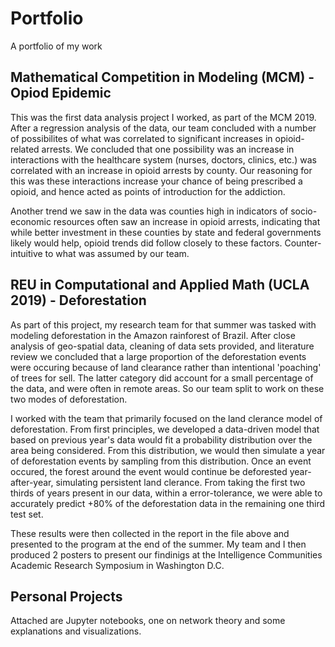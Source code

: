 # Portfolio
A portfolio of my work

## Mathematical Competition in Modeling (MCM) - Opiod Epidemic
This was the first data analysis project I worked, as part of the MCM 2019.
After a regression analysis of the data, our team concluded with a number of possibilites of what was correlated to significant increases in opioid-related arrests.
We concluded that one possibility was an increase in interactions with the healthcare system (nurses, doctors, clinics, etc.) was correlated with an increase in opioid arrests by county.
Our reasoning for this was these interactions increase your chance of being prescribed a opioid, and hence acted as points of introduction for the addiction.

Another trend we saw in the data was counties high in indicators of socio-economic resources often saw an increase in opioid arrests, indicating that while better investment in these counties by state and federal governments likely would help, opioid trends did follow closely to these factors.
Counter-intuitive to what was assumed by our team.

## REU in Computational and Applied Math (UCLA 2019) - Deforestation
As part of this project, my research team for that summer was tasked with modeling deforestation in the Amazon rainforest of Brazil.
After close analysis of geo-spatial data, cleaning of data sets provided, and literature review we concluded that a large proportion of the deforestation events were occuring because of land clearance rather than intentional 'poaching' of trees for sell.
The latter category did account for a small percentage of the data, and were often in remote areas.
So our team split to work on these two modes of deforestation.

I worked with the team that primarily focused on the land clerance model of deforestation.
From first principles, we developed a data-driven model that based on previous year's data would fit a probability distribution over the area being considered.
From this distribution, we would then simulate a year of deforestation events by sampling from this distribution.
Once an event occured, the forest around the event would continue be deforested year-after-year, simulating persistent land clerance.
From taking the first two thirds of years present in our data, within a error-tolerance, we were able to accurately predict +80% of the deforestation data in the remaining one third test set.

These results were then collected in the report in the file above and presented to the program at the end of the summer.
My team and I then produced 2 posters to present our findinigs at the Intelligence Communities Academic Research Symposium in Washington D.C.

## Personal Projects
Attached are Jupyter notebooks, one on network theory and some explanations and visualizations.
